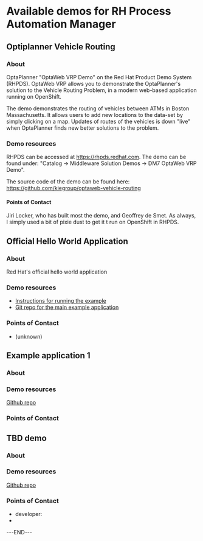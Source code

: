 # Available demos for RH Process Automation Manager

## Optiplanner Vehicle Routing

### About
OptaPlanner "OptaWeb VRP Demo" on the Red Hat Product Demo System (RHPDS). OptaWeb VRP allows you to demonstrate the OptaPlanner's solution to the Vehicle Routing Problem, in a modern web-based application running on OpenShift.

The demo demonstrates the routing of vehicles between ATMs in Boston Massachusetts. It allows users to add new locations to the data-set by simply clicking on a map. Updates of routes of the vehicles is down "live" when OptaPlanner finds new better solutions to the problem.

### Demo resources

RHPDS can be accessed at https://rhpds.redhat.com. The demo can be found under: "Catalog -> Middleware Solution Demos -> DM7 OptaWeb VRP Demo".

The source code of the demo can be found here: https://github.com/kiegroup/optaweb-vehicle-routing 

#### Points of Contact

Jiri Locker, who has built most the demo, and Geoffrey de Smet. As always, I simply used a bit of pixie dust to get it t run on OpenShift in RHPDS.

## Official Hello World Application

### About

Red Hat's official hello world application

### Demo resources

- [Instructions for running the example](https://developers.redhat.com/products/rhpam/hello-world#fndtn-rhel)
- [Git repo for the main example application](https://github.com/jbossdemocentral/rhdm7-loan-demo-repo.git)

### Points of Contact

- (unknown)

## Example application 1 

### About

### Demo resources

[Github repo](https://github.com/porcelli/bc-git-integration/)


### Points of Contact

## TBD demo

### About

### Demo resources

[Github repo](TBD)

### Points of Contact

- developer: 
- 

---END---

